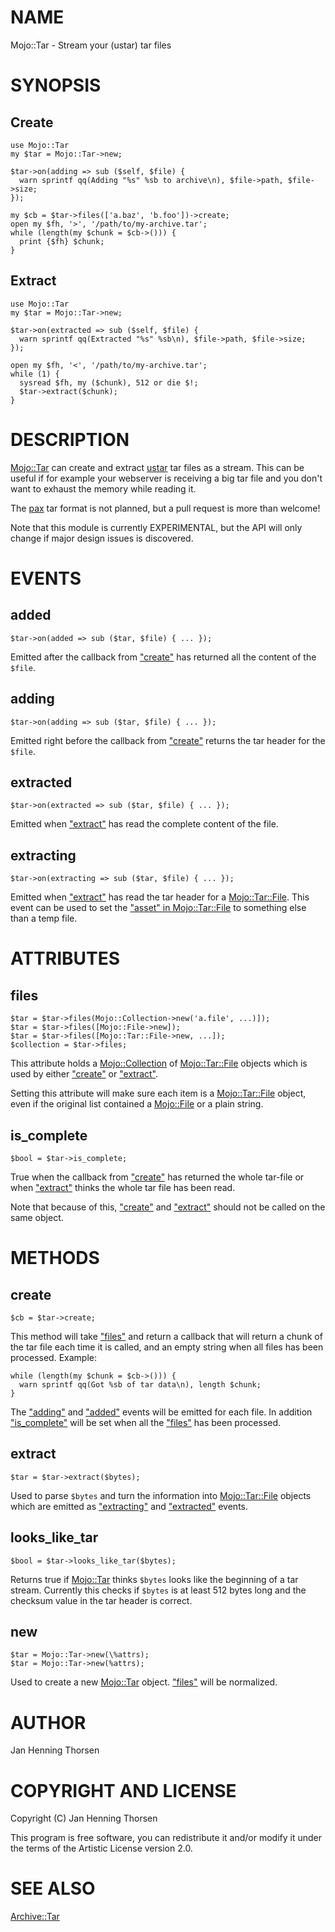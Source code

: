 # NAME

Mojo::Tar - Stream your (ustar) tar files

# SYNOPSIS

## Create

    use Mojo::Tar
    my $tar = Mojo::Tar->new;

    $tar->on(adding => sub ($self, $file) {
      warn sprintf qq(Adding "%s" %sb to archive\n), $file->path, $file->size;
    });

    my $cb = $tar->files(['a.baz', 'b.foo'])->create;
    open my $fh, '>', '/path/to/my-archive.tar';
    while (length(my $chunk = $cb->())) {
      print {$fh} $chunk;
    }

## Extract

    use Mojo::Tar
    my $tar = Mojo::Tar->new;

    $tar->on(extracted => sub ($self, $file) {
      warn sprintf qq(Extracted "%s" %sb\n), $file->path, $file->size;
    });

    open my $fh, '<', '/path/to/my-archive.tar';
    while (1) {
      sysread $fh, my ($chunk), 512 or die $!;
      $tar->extract($chunk);
    }

# DESCRIPTION

[Mojo::Tar](https://metacpan.org/pod/Mojo%3A%3ATar) can create and extract [ustar](http://www.gnu.org/software/tar/manual/tar.html)
tar files as a stream. This can be useful if for example your webserver is
receiving a big tar file and you don't want to exhaust the memory while
reading it.

The [pax](http://www.opengroup.org/onlinepubs/007904975/utilities/pax.html)
tar format is not planned, but a pull request is more than welcome!

Note that this module is currently EXPERIMENTAL, but the API will only change
if major design issues is discovered.

# EVENTS

## added

    $tar->on(added => sub ($tar, $file) { ... });

Emitted after the callback from ["create"](#create) has returned all the content of the `$file`.

## adding

    $tar->on(adding => sub ($tar, $file) { ... });

Emitted right before the callback from ["create"](#create) returns the tar header for the
`$file`.

## extracted

    $tar->on(extracted => sub ($tar, $file) { ... });

Emitted when ["extract"](#extract) has read the complete content of the file.

## extracting

    $tar->on(extracting => sub ($tar, $file) { ... });

Emitted when ["extract"](#extract) has read the tar header for a [Mojo::Tar::File](https://metacpan.org/pod/Mojo%3A%3ATar%3A%3AFile). This
event can be used to set the ["asset" in Mojo::Tar::File](https://metacpan.org/pod/Mojo%3A%3ATar%3A%3AFile#asset) to something else than a
temp file.

# ATTRIBUTES

## files

    $tar = $tar->files(Mojo::Collection->new('a.file', ...)]);
    $tar = $tar->files([Mojo::File->new]);
    $tar = $tar->files([Mojo::Tar::File->new, ...]);
    $collection = $tar->files;

This attribute holds a [Mojo::Collection](https://metacpan.org/pod/Mojo%3A%3ACollection) of [Mojo::Tar::File](https://metacpan.org/pod/Mojo%3A%3ATar%3A%3AFile) objects which
is used by either ["create"](#create) or ["extract"](#extract).

Setting this attribute will make sure each item is a [Mojo::Tar::File](https://metacpan.org/pod/Mojo%3A%3ATar%3A%3AFile) object,
even if the original list contained a [Mojo::File](https://metacpan.org/pod/Mojo%3A%3AFile) or a plain string.

## is\_complete

    $bool = $tar->is_complete;

True when the callback from ["create"](#create) has returned the whole tar-file or when
["extract"](#extract) thinks the whole tar file has been read.

Note that because of this, ["create"](#create) and ["extract"](#extract) should not be called on
the same object.

# METHODS

## create

    $cb = $tar->create;

This method will take ["files"](#files) and return a callback that will return a chunk
of the tar file each time it is called, and an empty string when all files has
been processed. Example:

    while (length(my $chunk = $cb->())) {
      warn sprintf qq(Got %sb of tar data\n), length $chunk;
    }

The ["adding"](#adding) and ["added"](#added) events will be emitted for each file. In addition
["is\_complete"](#is_complete) will be set when all the ["files"](#files) has been processed.

## extract

    $tar = $tar->extract($bytes);

Used to parse `$bytes` and turn the information into [Mojo::Tar::File](https://metacpan.org/pod/Mojo%3A%3ATar%3A%3AFile)
objects which are emitted as ["extracting"](#extracting) and ["extracted"](#extracted) events.

## looks\_like\_tar

    $bool = $tar->looks_like_tar($bytes);

Returns true if [Mojo::Tar](https://metacpan.org/pod/Mojo%3A%3ATar) thinks `$bytes` looks like the beginning of a
tar stream. Currently this checks if `$bytes` is at least 512 bytes long and
the checksum value in the tar header is correct.

## new

    $tar = Mojo::Tar->new(\%attrs);
    $tar = Mojo::Tar->new(%attrs);

Used to create a new [Mojo::Tar](https://metacpan.org/pod/Mojo%3A%3ATar) object. ["files"](#files) will be normalized.

# AUTHOR

Jan Henning Thorsen

# COPYRIGHT AND LICENSE

Copyright (C) Jan Henning Thorsen

This program is free software, you can redistribute it and/or modify it under
the terms of the Artistic License version 2.0.

# SEE ALSO

[Archive::Tar](https://metacpan.org/pod/Archive%3A%3ATar)
